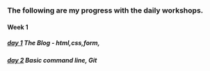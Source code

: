 ### The following are my progress with the daily workshops.
#### Week 1 
#####   [day 1](https://github.com/ncrmns/ncrmns/tree/master/week-01/day-01) The Blog - html,css,form,
#####   [day 2](https://github.com/ncrmns/ncrmns/tree/master/week-01/day-02/git-lesson-repository) Basic command line, Git
